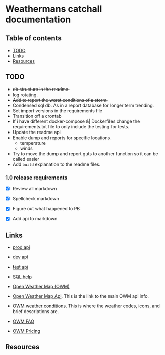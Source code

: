 # Weathermans catchall documentation

## Table of contents

- [TODO](#todo)
- [Links](#links)
- [Resources](#resources)

## TODO

- ~~db structure in the readme.~~
- log rotating.
- ~~Add to report the worst conditions of a storm.~~
- Condensed sql db. As in a report database for longer term trending. 
- ~~Set import versions in the requirements file~~
- Transition off a crontab
- If i have different docker-compose &| Dockerfiles change the requirements.txt file to only include the testing for tests.
- Update the readme api
- Enable dump and reports for specific locations.
    - temperature
    - winds
- Try to move the dump and report guts to another function so it can be called easier
- Add `build` explanation to the readme files.


### 1.0 release requirements

- [x] Review all markdown 
- [x] Spellcheck markdown
- [x] Figure out what happened to PB
- [x] Add api to markdown


## Links

- [prod api](http://0.0.0.0:8000/state)
- [dev api](http://0.0.0.0:8010/state)
- [test api](http://0.0.0.0:8020/state)


- [SQL help](https://www.sqlite.org/lang_expr.html#cosub)
- [Open Weather Map (OWM)](https://openweathermap.org)
- [Open Weather Map Api](https://openweathermap.org/current#format). 
    This is the link to the main OWM api info. 
- [OWM weather conditions](https://openweathermap.org/weather-conditions). 
    This is where the weather codes, icons, and brief descriptions are. 
- [OWM FAQ](https://openweathermap.org/faq)
- [OWM Pricing](https://openweathermap.org/price)

## Resources


